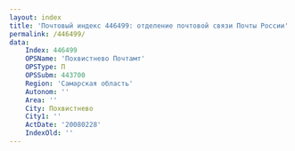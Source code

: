 ```yaml
---
layout: index
title: 'Почтовый индекс 446499: отделение почтовой связи Почты России'
permalink: /446499/
data:
    Index: 446499
    OPSName: 'Похвистнево Почтамт'
    OPSType: П
    OPSSubm: 443700
    Region: 'Самарская область'
    Autonom: ''
    Area: ''
    City: Похвистнево
    City1: ''
    ActDate: '20080228'
    IndexOld: ''
---
```

